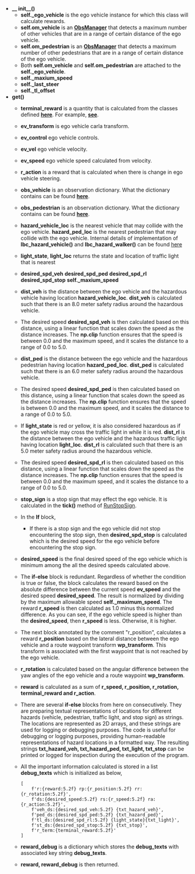 - **__ init__()**
  - **self._ego_vehicle** is the ego vehicle instance for which this class will calculate rewards.
  - **self.om_vehicle** is an [**ObsManager**](../../../obs_manager/object_finder/vehicle.py) that detects a maximum number of other vehicles that are in a range of certain distance of the ego vehicle.
  - **self.om_pedestrian** is an [**ObsManager**](../../../obs_manager/object_finder/pedestrian.py) that detects a maximum number of other pedestrians that are in a range of certain distance of the ego vehicle.
  - Both **self.om_vehicle** and **self.om_pedestrian** are attached to the **self._ego_vehicle**.
  - **self._maxium_speed**
  - **self._last_steer**
  - **self._tl_offset**
- **get()**
  - **terminal_reward** is a quantity that is calculated from the classes defined [**here**](../terminal/). For example, [**see**](../terminal/valeo_no_det_px.md).
  - **ev_transform** is ego vehicle carla transform.
  - **ev_control** ego vehicle controls.
  - **ev_vel** ego vehicle velocity.
  - **ev_speed** ego vehicle speed calculated from velocity.
  - **r_action** is a reward that is calculated when there is change in ego vehicle steering.
  - **obs_vehicle** is an observation dictionary. What the dictionary contains can be found [**here**](../../../obs_manager/object_finder/vehicle.md).
  - **obs_pedestrian** is an observation dictionary. What the dictionary contains can be found [**here**](../../../obs_manager/object_finder/pedestrian.md).
  - **hazard_vehicle_loc** is the nearest vehicle that may collide with the ego vehicle. **hazard_ped_loc** is the nearest pedestrian that may collide with the ego vehicle. Internal details of implementation of **lbc_hazard_vehicle()** and **lbc_hazard_walker()** can be found [here](../../../../utils/hazard_actor.md)
  - **light_state**, **light_loc** returns the state and location of traffic light that is nearest
  - **desired_spd_veh** **desired_spd_ped** **desired_spd_rl** **desired_spd_stop** **self._maxium_speed**
  - **dist_veh** is the distance between the ego vehicle and the hazardous vehicle having location **hazard_vehicle_loc**. **dist_veh** is calculated such that there is an 8.0 meter safety radius around the hazardous vehicle.
  - The desired speed **desired_spd_veh** is then calculated based on this distance, using a linear function that scales down the speed as the distance increases. The **np.clip** function ensures that the speed is between 0.0 and the maximum speed, and it scales the distance to a range of 0.0 to 5.0.
  - **dist_ped** is the distance between the ego vehicle and the hazardous pedestrian having location **hazard_ped_loc**. **dist_ped** is calculated such that there is an 6.0 meter safety radius around the hazardous vehicle.
  - The desired speed **desired_spd_ped** is then calculated based on this distance, using a linear function that scales down the speed as the distance increases. The **np.clip** function ensures that the speed is between 0.0 and the maximum speed, and it scales the distance to a range of 0.0 to 5.0. 
  - If **light_state** is red or yellow, it is also considered hazardous as if the ego vehicle may cross the traffic light in while it is red. **dist_rl** is the distance between the ego vehicle and the hazardous traffic light having location **light_loc**. **dist_rl** is calculated such that there is an 5.0 meter safety radius around the hazardous vehicle.
  - The desired speed **desired_spd_rl** is then calculated based on this distance, using a linear function that scales down the speed as the distance increases. The **np.clip** function ensures that the speed is between 0.0 and the maximum speed, and it scales the distance to a range of 0.0 to 5.0.
  - **stop_sign** is a stop sign that may effect the ego vehicle. It is calculated in the **tick()** method of [RunStopSign](../../common/criteria/run_stop_sign.py). 
  - In the **If** block,
    - If there is a stop sign and the ego vehicle did not stop encountering the stop sign, then **desired_spd_stop** is calculated which is the desired speed for the ego vehicle before encountering the stop sign.   
  - **desired_speed** is the final desired speed of the ego vehicle which is minimum among the all the desired speeds calculated above.
  -  The **if-else** block is redundant. Regardless of whether the condition is true or false, the block calculates the reward based on the absolute difference between the current speed **ev_speed** and the desired speed **desired_speed**. The result is normalized by dividing by the maximum allowable speed **self._maximum_speed**. The reward **r_speed** is then calculated as 1.0 minus this normalized difference. As you can see, if the ego vehicle speed is higher than the **desired_speed**, then **r_speed** is less. Otherwise, it is higher.
  - The next block annotated by the comment "r_position", calculates a reward **r_position** based on the lateral distance between the ego vehicle and a route waypoint transform **wp_transform**. This transform is associated with the first waypoint that is not reached by the ego vehicle.
  - **r_rotation** is calculated based on the angular difference between the yaw angles of the ego vehicle and a route waypoint **wp_transform**.
  - **reward** is calculated as a sum of **r_speed, r_position, r_rotation, terminal_reward and r_action**.
  - There are several **if-else** blocks from here on consecutively. They are  preparing textual representations of locations for different hazards (vehicle, pedestrian, traffic light, and stop sign) as strings. The locations are represented as 2D arrays, and these strings are used for logging or debugging purposes.   The code is useful for debugging or logging purposes, providing human-readable representations of hazard locations in a formatted way. The resulting strings **txt_hazard_veh, txt_hazard_ped, txt_light, txt_stop** can be printed or logged for inspection during the execution of the program.
  - All the important information calculated is stored in a list **debug_texts** which is initialized as below,

        [
            f'r:{reward:5.2f} rp:{r_position:5.2f} rr:{r_rotation:5.2f}',
            f'ds:{desired_speed:5.2f} rs:{r_speed:5.2f} ra:{r_action:5.2f}',
            f'veh_ds:{desired_spd_veh:5.2f} {txt_hazard_veh}',
            f'ped_ds:{desired_spd_ped:5.2f} {txt_hazard_ped}',
            f'tl_ds:{desired_spd_rl:5.2f} {light_state}{txt_light}',
            f'st_ds:{desired_spd_stop:5.2f} {txt_stop}',
            f'r_term:{terminal_reward:5.2f}'
        ]
  - **reward_debug** is a dictionary which stores the **debug_texts** with associated key string **debug_texts**.
  - **reward, reward_debug** is then returned.